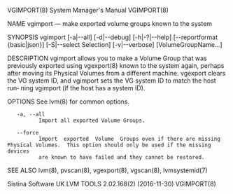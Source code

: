 VGIMPORT(8)                                                   System Manager's Manual                                                  VGIMPORT(8)

NAME
       vgimport — make exported volume groups known to the system

SYNOPSIS
       vgimport [-a|--all] [-d|--debug] [-h|-?|--help] [--reportformat {basic|json}] [-S|--select Selection] [-v|--verbose] [VolumeGroupName...]

DESCRIPTION
       vgimport  allows  you to make a Volume Group that was previously exported using vgexport(8) known to the system again, perhaps after moving
       its Physical Volumes from a different machine.  vgexport clears the VG system ID, and vgimport sets the VG system ID to match the host run‐
       ning vgimport (if the host has a system ID).

OPTIONS
       See lvm(8) for common options.

       -a, --all
              Import all exported Volume Groups.

       --force
              Import  exported  Volume  Groups even if there are missing Physical Volumes.  This option should only be used if the missing devices
              are known to have failed and they cannot be restored.

SEE ALSO
       lvm(8), pvscan(8), vgexport(8), vgscan(8), lvmsystemid(7)

Sistina Software UK                                     LVM TOOLS 2.02.168(2) (2016-11-30)                                             VGIMPORT(8)
